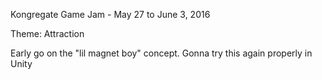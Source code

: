 Kongregate Game Jam - May 27 to June 3, 2016

Theme: Attraction

Early go on the "lil magnet boy" concept. Gonna try this again properly in Unity
